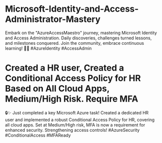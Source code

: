 # Microsoft-Identity-and-Access-Administrator-Mastery
Embark on the "AzureAccessMaestro" journey, mastering Microsoft Identity and Access Administration. Daily discoveries, challenges turned lessons, and milestones conquered. Join the community, embrace continuous learning! 🚀💼 #AzureIdentity #AccessAdmin

# Created a HR user, Created a Conditional Access Policy for HR Based on All Cloud Apps, Medium/High Risk. Require MFA
🔒✨ Just completed a key Microsoft Azure task! Created a dedicated HR user and implemented a robust Conditional Access Policy for HR, covering all cloud apps. Set at Medium/High risk, MFA is now a requirement for enhanced security. Strengthening access controls! #AzureSecurity #ConditionalAccess #MFAReady
